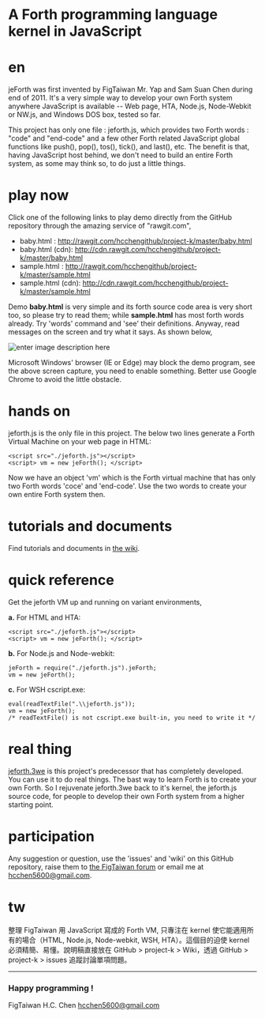 
A Forth programming language kernel in JavaScript
======================

# en

jeForth was first invented by FigTaiwan Mr. Yap and Sam Suan Chen during end of 2011. It's a very simple way to develop your own Forth system anywhere JavaScript is available -- Web page, HTA, Node.js, Node-Webkit or NW.js, and Windows DOS box, tested so far.  

This project has only one file : jeforth.js, which provides two Forth words : "code" and "end-code" and a few other Forth related JavaScript global functions like push(), pop(), tos(), tick(), and last(), etc. The benefit is that, having JavaScript host behind, we don't need to build an entire Forth system, as some may think so, to do just a little things. 

# play now

Click one of the following links to play demo directly from the GitHub repository through the amazing service of "rawgit.com",

* baby.html : http://rawgit.com/hcchengithub/project-k/master/baby.html
* baby.html (cdn): http://cdn.rawgit.com/hcchengithub/project-k/master/baby.html
* sample.html : http://rawgit.com/hcchengithub/project-k/master/sample.html
* sample.html (cdn): http://cdn.rawgit.com/hcchengithub/project-k/master/sample.html

Demo **baby.html** is very simple and its forth source code area is very short too, so please try to read them; while **sample.html** has most forth words already. Try 'words' command and 'see' their definitions. Anyway, read messages on the screen and try what it says. As shown below,

![enter image description here](https://github.com/hcchengithub/project-k/wiki/pictures/run-project-k-example.jpg)

Microsoft Windows' browser (IE or Edge) may block the demo program, see the above screen capture, you need to enable something. Better use Google Chrome to avoid the little obstacle.

# hands on


jeforth.js is the only file in this project. The below two lines generate a Forth Virtual Machine on your web page in HTML:

    <script src="./jeforth.js"></script>
    <script> vm = new jeForth(); </script>

Now we have an object 'vm' which is the Forth virtual machine that has only two Forth words 'coce' and 'end-code'. Use the two words to create your own entire Forth system then. 

# tutorials and documents
Find tutorials and documents in [the wiki](https://github.com/hcchengithub/project-k/wiki).

# quick reference

Get the jeforth VM up and running on variant environments,

**a.** For HTML and HTA:

    <script src="./jeforth.js"></script>
    <script> vm = new jeForth(); </script>

**b.** For Node.js and Node-webkit:

    jeForth = require("./jeforth.js").jeForth;
    vm = new jeForth();

**c.** For WSH cscript.exe:

    eval(readTextFile(".\\jeforth.js"));
    vm = new jeForth();
    /* readTextFile() is not cscript.exe built-in, you need to write it */

# real thing
[jeforth.3we](http://github.com/hcchengithub/jeforth.3we) is this project's predecessor that has completely developed. You can use it to do real things. The bast way to learn Forth is to create your own Forth. So I rejuvenate jeforth.3we back to it's kernel, the jeforth.js source code, for people to develop their own Forth system from a higher starting point.

# participation

Any suggestion or question, use the 'issues' and 'wiki' on this GitHub repository, raise them to [the FigTaiwan forum](https://groups.google.com/forum/?hl=zh-TW#!forum/figtaiwan) or email me at hcchen5600@gmail.com. 

# tw
整理 FigTaiwan 用 JavaScript 寫成的 Forth VM, 只專注在 kernel 使它能適用所有的場合（HTML, Node.js, Node-webkit, WSH, HTA）。這個目的迫使 kernel 必須精簡、易懂。說明稿直接放在 GitHub > project-k > Wiki，透過 GitHub > project-k > issues 追蹤討論單項問題。

***
### Happy programming !
FigTaiwan H.C. Chen
hcchen5600@gmail.com
